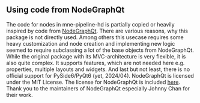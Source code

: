 ## Using code from NodeGraphQt
The code for nodes in mne-pipeline-hd is partially copied or heavily inspired by code from
[NodeGraphQt](https://github.com/jchanvfx/NodeGraphQt).
There are various reasons, why this package is not directly used.
Among others this usecase requires some heavy customization and node creation and
implementing new logic seemed to require subclassing a lot of the base objects from NodeGraphQt.
While the original package with its MVC-architecture is very flexible, it is also quite complex.
It supports features, which are not needed here e.g. properties, multiple layouts and widgets.
And last but not least, there is no official support for PySide6/PyQt6 (yet, 2024/04).
NodeGraphQt is licensed under the MIT License.
The license for NodeGraphQt is included [here](./nodegraphqt_license.md).
Thank you to the maintainers of NodeGraphQt especially Johnny Chan for their work.
